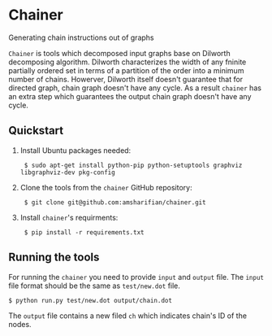 # Chainer
Generating chain instructions out of graphs

`Chainer` is tools which decomposed input graphs base on Dilworth decomposing algorithm.
Dilworth characterizes the width of any fninite partially ordered set in terms of a partition of the order into a minimum number of chains.
Howerver, Dilworth itself doesn't guarantee that for directed graph, chain graph doesn't have any cycle.
As a result `chainer` has an extra step which guarantees the output chain graph doesn't have any cycle.

## Quickstart

1. Install Ubuntu packages needed:

        $ sudo apt-get install python-pip python-setuptools graphviz libgraphviz-dev pkg-config

2. Clone the tools from the `chainer` GitHub repository:

        $ git clone git@github.com:amsharifian/chainer.git

3. Install `chainer`'s requirments:

        $ pip install -r requirements.txt 

## Running the tools

For running the `chainer` you need to provide `input` and `output` file.
The `input` file format should be the same as `test/new.dot` file.

    $ python run.py test/new.dot output/chain.dot

The `output` file contains a new filed `ch` which indicates chain's ID of the nodes.
